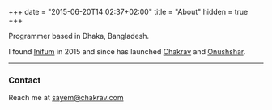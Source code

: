 +++
date = "2015-06-20T14:02:37+02:00"
title = "About"
hidden = true
+++

Programmer based in Dhaka, Bangladesh.

I found [Inifum](http://inifum.com) in 2015 and since has launched [Chakrav](http://chakrav.com) and [Onushshar](http://onushshar.com).

***

### Contact

Reach me at [sayem@chakrav.com](mailto:sayem@chakrav.com)

